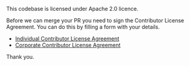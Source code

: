 This codebase is licensed under Apache 2.0 licence.

Before we can merge your PR you need to sign the Contributor License Agreement. You can do this by filling a form with your details.
- [Individual Contributor License Agreement](https://hub.animorph.coop/apps/forms/s/NRS9Ai5Q5FdbBwzST6tMRaHB)
- [Corporate Contributor License Agreement](https://hub.animorph.coop/apps/forms/s/diozsYteLzRCxp97iCE4GpLd)

Thank you.
